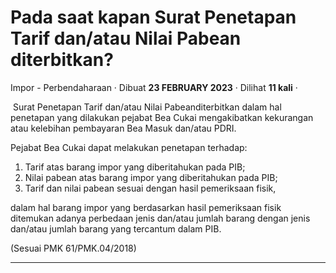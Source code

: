 Pada saat kapan Surat Penetapan Tarif dan/atau Nilai Pabean diterbitkan?
========================================================================

Impor - Perbendaharaan · Dibuat **23 FEBRUARY 2023** · Dilihat **11 kali** ·

 Surat Penetapan Tarif dan/atau Nilai Pabeanditerbitkan dalam hal penetapan yang dilakukan pejabat Bea Cukai mengakibatkan kekurangan atau kelebihan pembayaran Bea Masuk dan/atau PDRI. 

Pejabat Bea Cukai dapat melakukan penetapan terhadap:

1.  Tarif atas barang impor yang diberitahukan pada PIB;
2.  Nilai pabean atas barang impor yang diberitahukan pada PIB;
3.  Tarif dan nilai pabean sesuai dengan hasil pemeriksaan fisik,

dalam hal barang impor yang berdasarkan hasil pemeriksaan fisik ditemukan adanya perbedaan jenis dan/atau jumlah barang dengan jenis dan/atau jumlah barang yang tercantum dalam PIB.

(Sesuai PMK 61/PMK.04/2018)

  
  
  

* * *